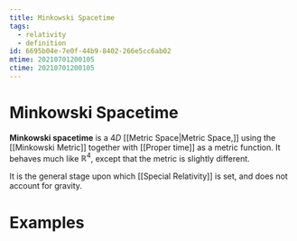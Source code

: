 ```yaml
---
title: Minkowski Spacetime
tags:
  - relativity
  - definition
id: 6695b04e-7e0f-44b9-8402-266e5cc6ab02
mtime: 20210701200105
ctime: 20210701200105
---
```


# Minkowski Spacetime

**Minkowski spacetime** is a $4D$ [[Metric Space|Metric Space,]] using the [[Minkowski Metric]] together with [[Proper time]] as a metric function. It behaves much like $\mathbb{R}^4$, except that the metric is slightly different.

It is the general stage upon which [[Special Relativity]] is set, and does not account for gravity.

# Examples
